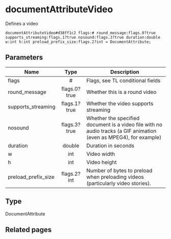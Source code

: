 # documentAttributeVideo
Defines a video

```
documentAttributeVideo#d38ff1c2 flags:# round_message:flags.0?true supports_streaming:flags.1?true nosound:flags.3?true duration:double w:int h:int preload_prefix_size:flags.2?int = DocumentAttribute;
```

## Parameters
| Name | Type | Description |
| ---- | :----: | ----------- |
| flags | # | Flags, see TL conditional fields |
| round_message | flags.0?true | Whether this is a round video |
| supports_streaming | flags.1?true | Whether the video supports streaming |
| nosound | flags.3?true | Whether the specified document is a video file with no audio tracks (a GIF animation (even as MPEG4), for example) |
| duration | double | Duration in seconds |
| w | int | Video width |
| h | int | Video height |
| preload_prefix_size | flags.2?int | Number of bytes to preload when preloading videos (particularly video stories). |


## Type
DocumentAttribute

## Related pages
